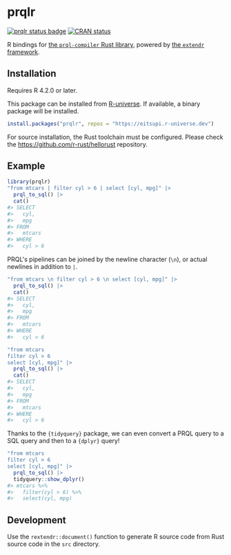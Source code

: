 
# prqlr

<!-- badges: start -->
[![prqlr status badge](https://eitsupi.r-universe.dev/badges/prqlr)](https://eitsupi.r-universe.dev)
[![CRAN status](https://www.r-pkg.org/badges/version/prqlr)](https://CRAN.R-project.org/package=prqlr)
<!-- badges: end -->

R bindings for [the `prql-compiler` Rust library](https://github.com/prql/prql),
powered by [the `extendr` framework](https://extendr.github.io/).

## Installation

Requires R 4.2.0 or later.

This package can be installed from [R-universe](https://eitsupi.r-universe.dev/ui#package:prqlr).
If available, a binary package will be installed.

```r
install.packages("prqlr", repos = "https://eitsupi.r-universe.dev")
```

For source installation, the Rust toolchain must be configured.
Please check the <https://github.com/r-rust/hellorust> repository.

## Example

```r
library(prqlr)
"from mtcars | filter cyl > 6 | select [cyl, mpg]" |>
  prql_to_sql() |>
  cat()
#> SELECT
#>   cyl,
#>   mpg
#> FROM
#>   mtcars
#> WHERE
#>   cyl > 6
```

PRQL's pipelines can be joined by the newline character (`\n`), or actual newlines in addition to `|`.

```r
"from mtcars \n filter cyl > 6 \n select [cyl, mpg]" |>
  prql_to_sql() |>
  cat()
#> SELECT
#>   cyl,
#>   mpg
#> FROM
#>   mtcars
#> WHERE
#>   cyl > 6
```

```r
"from mtcars
filter cyl > 6
select [cyl, mpg]" |>
  prql_to_sql() |>
  cat()
#> SELECT
#>   cyl,
#>   mpg
#> FROM
#>   mtcars
#> WHERE
#>   cyl > 6
```

Thanks to the `{tidyquery}` package,
we can even convert a PRQL query to a SQL query and then to a `{dplyr}` query!

```r
"from mtcars
filter cyl > 6
select [cyl, mpg]" |>
  prql_to_sql() |>
  tidyquery::show_dplyr()
#> mtcars %>%
#>   filter(cyl > 6) %>%
#>   select(cyl, mpg)
```

## Development

Use the `rextendr::document()` function to generate R source code from Rust source code in the `src` directory.
